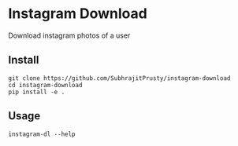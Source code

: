 # Instagram Download
Download instagram photos of a user

## Install

```
git clone https://github.com/SubhrajitPrusty/instagram-download
cd instagram-download
pip install -e .
```

## Usage

```
instagram-dl --help
```
